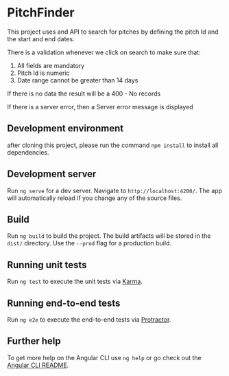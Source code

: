 # PitchFinder

This project uses and API to search for pitches by defining the pitch Id and the start and end dates.

There is a validation whenever we click on search to make sure that:

1. All fields are mandatory
2. Pitch Id is numeric
3. Date range cannot be greater than 14 days

If there is no data the result will be a 400 - No records

If there is a server error, then a Server error message is displayed

## Development environment

after cloning this project, please run the command `npm install` to install all dependencies.

## Development server

Run `ng serve` for a dev server. Navigate to `http://localhost:4200/`. The app will automatically reload if you change any of the source files.

## Build

Run `ng build` to build the project. The build artifacts will be stored in the `dist/` directory. Use the `--prod` flag for a production build.

## Running unit tests

Run `ng test` to execute the unit tests via [Karma](https://karma-runner.github.io).

## Running end-to-end tests

Run `ng e2e` to execute the end-to-end tests via [Protractor](http://www.protractortest.org/).

## Further help

To get more help on the Angular CLI use `ng help` or go check out the [Angular CLI README](https://github.com/angular/angular-cli/blob/master/README.md).
